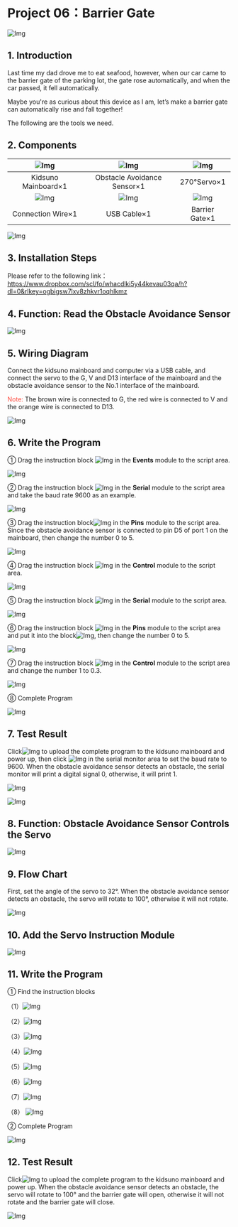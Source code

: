 # Project 06：Barrier Gate

![Img](../media/611.png)

## 1. Introduction

Last time my dad drove me to eat seafood, however, when our car came to the barrier gate of the parking lot, the gate rose automatically, and when the car passed, it fell automatically. 

Maybe you're as curious about this device as I am, let’s make a barrier gate can automatically rise and fall together!
 
The following are the tools we need.

## 2. Components

|![Img](../media/KidsunoMainboard.png)|![Img](../media/ObstacleAvoidanceSensor.png)|![Img](../media/270Servo.png)|
| :--: | :--: | :--: |
|Kidsuno Mainboard×1|Obstacle Avoidance Sensor×1|270°Servo×1|
|![Img](../media/ConnectionWire.png)|![Img](../media/USBCable.png)| ![Img](../media/BarrierGate.png) |
|Connection Wire×1|USB Cable×1| Barrier Gate×1 |

![Img](../media/612.png)


## 3. Installation Steps

Please refer to the following link：https://www.dropbox.com/scl/fo/whacdlki5y44kevau03qa/h?dl=0&rlkey=ogbigsw7lxv8zhkvr1oqhlkmz


## 4. Function: Read the Obstacle Avoidance Sensor

![Img](../media/613.png)

## 5. Wiring Diagram

Connect the kidsuno mainboard and computer via a USB cable, and connect the servo to the G, V and D13 interface of the mainboard and the obstacle avoidance sensor to the No.1 interface of the mainboard.

<span style="color: rgb(255, 76, 65);">Note:</span> The brown wire is connected to G, the red wire is connected to V and the orange wire is connected to D13.

![Img](../media/614.png)

## 6. Write the Program

① Drag the instruction block ![Img](../media/615.png) in the **Events** module to the script area.

![Img](../media/616.png)

② Drag the instruction block ![Img](../media/617.png) in the **Serial** module to the script area and take the baud rate 9600 as an example.

![Img](../media/618.png)

③ Drag the instruction block![Img](../media/619.png) in the **Pins** module to the script area. Since the obstacle avoidance sensor is connected to pin D5 of port 1 on the mainboard, then change the number 0 to 5.

![Img](../media/620.png)

④ Drag the instruction block ![Img](../media/621.png) in the **Control** module to the script area.

![Img](../media/622.png)

⑤ Drag the instruction block ![Img](../media/623.png) in the **Serial** module to the script area.

![Img](../media/624.png)

⑥ Drag the instruction block ![Img](../media/625.png) in the **Pins** module to the script area and put it into the block![Img](../media/626.png), then change the number 0 to 5.

![Img](../media/627.png)

⑦ Drag the instruction block ![Img](../media/628.png) in the **Control** module to the script area and change the number 1 to 0.3.

![Img](../media/629.png)

⑧ Complete Program

![Img](../media/630.png)


## 7. Test Result

Click![Img](../media/631.png) to upload the complete program to the kidsuno mainboard and power up, then click ![Img](../media/632.png) in the serial monitor area to set the baud rate to 9600. When the obstacle avoidance sensor detects an obstacle, the serial monitor will print a digital signal 0, otherwise, it will print 1.

![Img](../media/919.png)

![Img](../media/633.png)


## 8. Function: Obstacle Avoidance Sensor Controls the Servo

![Img](../media/634.png)


## 9. Flow Chart 

First, set the angle of the servo to 32°. When the obstacle avoidance sensor detects an obstacle, the servo will rotate to 100°, otherwise it will not rotate.

![Img](../media/635.png)


## 10. Add the Servo Instruction Module

![Img](../media/636.png)


## 11. Write the Program

① Find the instruction blocks

（1）![Img](../media/637.png)
<br> 

（2）![Img](../media/638.png)
<br>

（3）![Img](../media/639.png)
<br>

（4）![Img](../media/640.png)
<br>

（5）![Img](../media/641.png)
<br>

（6）![Img](../media/642.png)
<br>

（7）![Img](../media/643.png)
<br>

（8） ![Img](../media/644.png)
<br>

② Complete Program

![Img](../media/645.png)

## 12. Test Result

Click![Img](../media/631.png) to upload the complete program to the kidsuno mainboard and power up. When the obstacle avoidance sensor detects an obstacle, the servo will rotate to 100° and the barrier gate will open, otherwise it will not rotate and the barrier gate will close.

![Img](../media/img-20230714083213.png)












































































